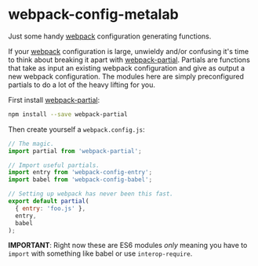 # webpack-config-metalab

Just some handy [webpack] configuration generating functions.

If your [webpack] configuration is large, unwieldy and/or confusing it's time to think about breaking it apart with [webpack-partial]. Partials are functions that take as input an existing webpack configuration and give as output a new webpack configuration. The modules here are simply preconfigured partials to do a lot of the heavy lifting for you.

First install [webpack-partial]:

```sh
npm install --save webpack-partial
```

Then create yourself a `webpack.config.js`:

```javascript
// The magic.
import partial from 'webpack-partial';

// Import useful partials.
import entry from 'webpack-config-entry';
import babel from 'webpack-config-babel';

// Setting up webpack has never been this fast.
export default partial(
  { entry: 'foo.js' },
  entry,
  babel
);
```

**IMPORTANT**: Right now these are ES6 modules _only_ meaning you have to `import` with something like babel or use `interop-require`.

[webpack]: https://webpack.github.io
[webpack-partial]: https://github.com/izaakschroeder/webpack-partial
